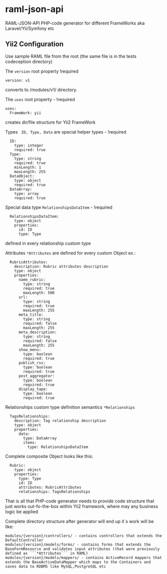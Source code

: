 # raml-json-api
RAML-JSON-API PHP-code generator for different FrameWorks aka Laravel/Yii/Symfony etc

## Yii2 Configuration

Use sample RAML file from the root (the same file is in the tests codeception directory)

The ```version``` root property !required
```RAML
version: v1
```
converts to /modules/v1/ directory.

The ```uses``` root property - !required
```RAML
uses:
  FrameWork: yii
```
creates dir/file structure for Yii2 FrameWork

Types ``` ID, Type, Data``` are special helper types - !required
```RAML
  ID:
    type: integer
    required: true
  Type:
    type: string
    required: true
    minLength: 1
    maxLength: 255
  DataObject:
    type: object
    required: true
  DataArray:
    type: array
    required: true
```

Special data type ``` RelationshipsDataItem ``` - !required
```RAML
  RelationshipsDataItem:
    type: object
    properties:
      id: ID
      type: Type
```
defined in every relationship custom type

Attributes ```*Attributes``` are defined for every custom Object ex.:
```RAML
  RubricAttributes:
    description: Rubric attributes description
    type: object
    properties:
      name_rubric:
        type: string
        required: true
        maxLength: 500
      url:
        type: string
        required: true
        maxLength: 255
      meta_title:
        type: string
        required: false
        maxLength: 255
      meta_description:
        type: string
        required: false
        maxLength: 255
      show_menu:
        type: boolean
        required: true
      publish_rss:
        type: boolean
        required: true
      post_aggregator:
        type: boolean
        required: true
      display_tape:
        type: boolean
        required: true
```

Relationships custom type definition semantics ```*Relationships```
```RAML
  TagsRelationships:
    description: Tag relationship description
    type: object
    properties:
      data:
        type: DataArray
        items:
          type: RelationshipsDataItem
```

Complete composite Object looks like this: 
```RAML
  Rubric:
    type: object
    properties:
      type: Type
      id: ID
      attributes: RubricAttributes
      relationships: TagsRelationships
```
That is all that PHP-code generator needs to provide code structure that just works out-fo-the-box within Yii2 framework, 
where may any business logic be applied

Complete directory structure after generator will end up it`s work will be like:
```RAML
modules/{version}/controllers/ - contains controllers that extends the DefaultController
modules/{version}/models/forms/ - contains forms that extends the BaseFormResource and validates input attributes (that were previously defined as ```*Attributes``` in RAML)
modules/{version}/models/mappers/ - contains ActiveRecord mappers that extends the BaseActiveDataMapper which maps to the Containers and saves data to RDBMS like MySQL,PostgreSQL etc
```